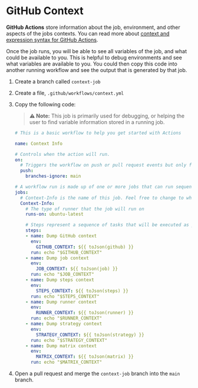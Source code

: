 # GitHub Context

**GitHub Actions** store information about the job, environment, and other aspects of the jobs contexts. You can read more about [context and expression syntax for GitHub Actions](https://docs.github.com/en/actions/reference/context-and-expression-syntax-for-github-actions).

Once the job runs, you will be able to see all variables of the job, and what could be available to you.
This is helpful to debug environments and see what variables are available to you.
You could then copy this code into another running workflow and see the output that is generated by that job.

1. Create a branch called `context-job`
1. Create a file, `.github/workflows/context.yml`
1. Copy the following code:

    > **:warning: Note:** This job is primarily used for debugging, or helping the user to find variable information stored in a running job.

    ```yaml
    # This is a basic workflow to help you get started with Actions

    name: Context Info

    # Controls when the action will run.
    on:
      # Triggers the workflow on push or pull request events but only for the master branch
      push:
        branches-ignore: main

    # A workflow run is made up of one or more jobs that can run sequentially or in parallel
    jobs:
      # Context-Info is the name of this job. Feel free to change to whatever you want to call it.
      Context-Info:
        # The type of runner that the job will run on
        runs-on: ubuntu-latest

        # Steps represent a sequence of tasks that will be executed as part of the job
        steps:
        - name: Dump GitHub context
          env:
            GITHUB_CONTEXT: ${{ toJson(github) }}
          run: echo "$GITHUB_CONTEXT"
        - name: Dump job context
          env:
            JOB_CONTEXT: ${{ toJson(job) }}
          run: echo "$JOB_CONTEXT"
        - name: Dump steps context
          env:
            STEPS_CONTEXT: ${{ toJson(steps) }}
          run: echo "$STEPS_CONTEXT"
        - name: Dump runner context
          env:
            RUNNER_CONTEXT: ${{ toJson(runner) }}
          run: echo "$RUNNER_CONTEXT"
        - name: Dump strategy context
          env:
            STRATEGY_CONTEXT: ${{ toJson(strategy) }}
          run: echo "$STRATEGY_CONTEXT"
        - name: Dump matrix context
          env:
            MATRIX_CONTEXT: ${{ toJson(matrix) }}
          run: echo "$MATRIX_CONTEXT"
    ```
    
1. Open a pull request and merge the `context-job` branch into the `main` branch.
